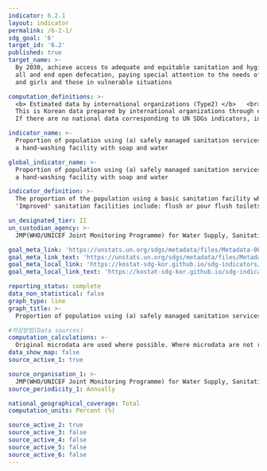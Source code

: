 ```yaml
---
indicator: 6.2.1
layout: indicator
permalink: /6-2-1/
sdg_goal: '6'
target_id: '6.2'
published: true
target_name: >-
  By 2030, achieve access to adequate and equitable sanitation and hygiene for
  all and end open defecation, paying special attention to the needs of women
  and girls and those in vulnerable situations

computation_definitions: >-
  <b> Estimated data by international organizations (Type2) </b>   <br>
  This is Korean data prepared by international organizations through estimation and modeling. <br>
  If there are no national data corresponding to UN SDGs indicators, international data are available for monitoring.

indicator_name: >-
  Proportion of population using (a) safely managed sanitation services and (b)
  a hand-washing facility with soap and water

global_indicator_name: >-
  Proportion of population using (a) safely managed sanitation services and (b)
  a hand-washing facility with soap and water

indicator_definition: >-
  The proportion of the population using a basic sanitation facility which is not shared with other households and where excreta is safely disposed in situ or treated off-site. 
  'Improved' sanitation facilities include: flush or pour flush toilets to sewer systems, septic tanks or pit latrines, ventilated improved pit latrines, pit latrines with a slab, and composting toilets. 

un_designated_tier: II
un_custodian_agency: >-
  JMP(WHO/UNICEF Joint Monitoring Programme) for Water Supply, Sanitation and Hygienes

goal_meta_link: 'https://unstats.un.org/sdgs/metadata/files/Metadata-06-02-01.pdf'
goal_meta_link_text: 'https://unstats.un.org/sdgs/metadata/files/Metadata-06-02-01.pdf'
goal_meta_local_link: 'https://kostat-sdg-kor.github.io/sdg-indicators/public/data/Metadata-06-02-01_ENG.pdf'
goal_meta_local_link_text: 'https://kostat-sdg-kor.github.io/sdg-indicators/public/data/Metadata-06-02-01_ENG.pdf'

reporting_status: complete
data_non_statistical: false
graph_type: line
graph_title: >-
  Proportion of population using (a) safely managed sanitation services and (b) a hand-washing facility with soap and water 

#작성방법(Data sources)
computation_calculations: >-
  Original microdata are used where possible. Where microdata are not readily accessible, country-specific data are collected, segreated by urban and rural areas, from other literature and materials available and population weight is applied to calculate the indicator. Where data for certain years are null, the indicator is estimated using a set of “JMP estimation” rules for interpolation, extrapolation, and extension.
data_show_map: false
source_active_1: true

source_organisation_1: >- 
  JMP(WHO/UNICEF Joint Monitoring Programme) for Water Supply, Sanitation and Hygienes
source_periodicity_1: Annually 

national_geographical_coverage: Total
computation_units: Percent (%)

source_active_2: true
source_active_3: false
source_active_4: false
source_active_5: false
source_active_6: false
---
```

